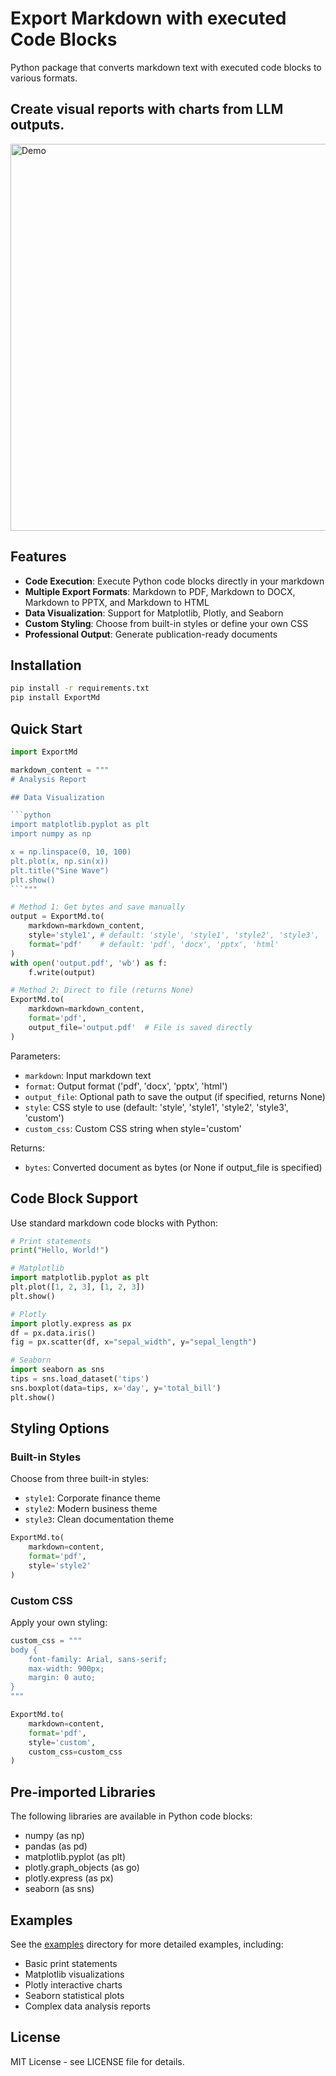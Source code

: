 # Export Markdown with executed Code Blocks 

Python package that converts markdown text with executed code blocks to various formats. 

## Create visual reports with charts from LLM outputs.
<img width="619" alt="Demo" src="https://github.com/user-attachments/assets/64aaa88f-a1bb-4059-9a45-e91bc56d2877" />


## Features

- **Code Execution**: Execute Python code blocks directly in your markdown
- **Multiple Export Formats**: Markdown to PDF, Markdown to DOCX, Markdown to PPTX, and Markdown to HTML
- **Data Visualization**: Support for Matplotlib, Plotly, and Seaborn
- **Custom Styling**: Choose from built-in styles or define your own CSS
- **Professional Output**: Generate publication-ready documents

## Installation

```bash
pip install -r requirements.txt
pip install ExportMd
```

## Quick Start

```python
import ExportMd

markdown_content = """
# Analysis Report

## Data Visualization

```python
import matplotlib.pyplot as plt
import numpy as np

x = np.linspace(0, 10, 100)
plt.plot(x, np.sin(x))
plt.title("Sine Wave")
plt.show()
```"""

# Method 1: Get bytes and save manually
output = ExportMd.to(
    markdown=markdown_content,
    style='style1', # default: 'style', 'style1', 'style2', 'style3', 'custom'
    format='pdf'    # default: 'pdf', 'docx', 'pptx', 'html'
)
with open('output.pdf', 'wb') as f:
    f.write(output)

# Method 2: Direct to file (returns None)
ExportMd.to(
    markdown=markdown_content,
    format='pdf',
    output_file='output.pdf'  # File is saved directly
)
```

Parameters:
- `markdown`: Input markdown text
- `format`: Output format ('pdf', 'docx', 'pptx', 'html')
- `output_file`: Optional path to save the output (if specified, returns None)
- `style`: CSS style to use (default: 'style', 'style1', 'style2', 'style3', 'custom')
- `custom_css`: Custom CSS string when style='custom'

Returns:
- `bytes`: Converted document as bytes (or None if output_file is specified)

## Code Block Support

Use standard markdown code blocks with Python:

```python
# Print statements
print("Hello, World!")

# Matplotlib
import matplotlib.pyplot as plt
plt.plot([1, 2, 3], [1, 2, 3])
plt.show()

# Plotly
import plotly.express as px
df = px.data.iris()
fig = px.scatter(df, x="sepal_width", y="sepal_length")

# Seaborn
import seaborn as sns
tips = sns.load_dataset('tips')
sns.boxplot(data=tips, x='day', y='total_bill')
plt.show()
```

## Styling Options

### Built-in Styles

Choose from three built-in styles:
- `style1`: Corporate finance theme
- `style2`: Modern business theme
- `style3`: Clean documentation theme

```python
ExportMd.to(
    markdown=content,
    format='pdf',
    style='style2'
)
```

### Custom CSS

Apply your own styling:

```python
custom_css = """
body {
    font-family: Arial, sans-serif;
    max-width: 900px;
    margin: 0 auto;
}
"""

ExportMd.to(
    markdown=content,
    format='pdf',
    style='custom',
    custom_css=custom_css
)
```

## Pre-imported Libraries

The following libraries are available in Python code blocks:
- numpy (as np)
- pandas (as pd)
- matplotlib.pyplot (as plt)
- plotly.graph_objects (as go)
- plotly.express (as px)
- seaborn (as sns)

## Examples

See the [examples](examples/) directory for more detailed examples, including:
- Basic print statements
- Matplotlib visualizations
- Plotly interactive charts
- Seaborn statistical plots
- Complex data analysis reports

## License

MIT License - see LICENSE file for details.
